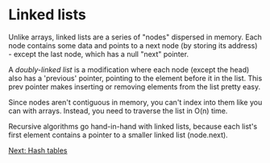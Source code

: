 # Linked lists

Unlike arrays, linked lists are a series of "nodes" dispersed in memory. Each node contains some data and points to a next node (by storing its address) - except the last node, which has a null "next" pointer. 

A *doubly-linked list* is a modification where each node (except the head) also has a 'previous' pointer, pointing to the element before it in the list. This prev pointer makes inserting or removing elements from the list pretty easy. 

Since nodes aren't contiguous in memory, you can't index into them like you can with arrays. Instead, you need to traverse the list in O(n) time. 

Recursive algorithms go hand-in-hand with linked lists, because each list's first element contains a pointer to a smaller linked list (node.next).

[Next: Hash tables](3_hash_tables.md)